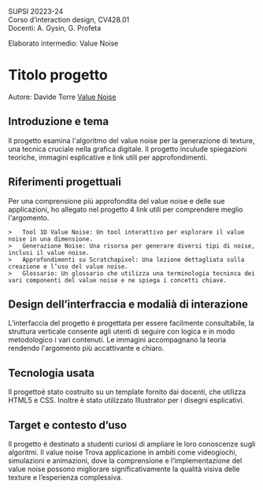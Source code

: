 SUPSI 20223-24  
Corso d’interaction design, CV428.01  
Docenti: A. Gysin, G. Profeta  

Elaborato intermedio: Value Noise 

# Titolo progetto
Autore: Davide Torre 
[Value Noise](xxxxx)


## Introduzione e tema
Il progetto esamina l'algoritmo del value noise per la generazione di texture, una tecnica cruciale nella grafica digitale. Il progetto inculude spiegazioni teoriche, immagini esplicative e link utili per approfondimenti.


## Riferimenti progettuali
Per una comprensione più approfondita del value noise e delle sue applicazioni, ho allegato nel progetto 4 link utili per comprendere meglio l'argomento.

	>	Tool 1D Value Noise: Un tool interattivo per esplorare il value noise in una dimensione.
	>	Generazione Noise: Una risorsa per generare diversi tipi di noise, inclusi il value noise.
	>	Approfondimenti su Scratchapixel: Una lezione dettagliata sulla creazione e l’uso del value noise.
	>	Glossario: Un glossario che utilizza una terminologia tecninca dei vari componenti del value noise e ne spiega i concetti chiave.




## Design dell’interfraccia e modalià di interazione
L’interfaccia del progetto è progettata per essere facilmente consultabile, la struttura verticale consente agli utenti di seguire con logica e in modo metodologico i vari contenuti. Le immagini accompagnano la teoria rendendo l'argomento più accattivante e chiaro.




## Tecnologia usata
Il progettoè stato costruito su un template fornito dai docenti, che utilizza HTML5 e CSS.
Inoltre è stato utilizzato Illustrator per i disegni esplicativi.




## Target e contesto d’uso
Il progetto è destinato a studenti curiosi di ampliare le loro conoscenze sugli algoritmi.
Il value noise Trova applicazione in ambiti come videogiochi, simulazioni e animazioni, dove la comprensione e l’implementazione del value noise possono migliorare significativamente la qualità visiva delle texture e l’esperienza complessiva.


